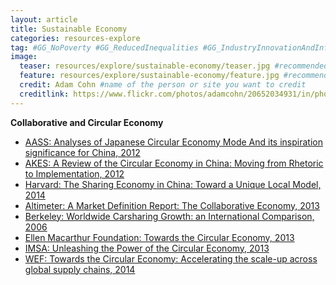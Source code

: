 ```yaml
---
layout: article
title: Sustainable Economy
categories: resources-explore
tag: #GG_NoPoverty #GG_ReducedInequalities #GG_IndustryInnovationAndInfrastructure #GG_GenderEquality #GG_GoodHealthAndWellBeing #GG_DecentWorkAndEconomicGrowth #GG_PeaceAndJusticeStrongInstitutions #GG_ResponsibleConsumptionAndProduction #GG_SustainableCitiesAndCommunities 
image:
  teaser: resources/explore/sustainable-economy/teaser.jpg #recommended 400x250
  feature: resources/explore/sustainable-economy/feature.jpg #recommended 1024x256
  credit: Adam Cohn #name of the person or site you want to credit
  creditlink: https://www.flickr.com/photos/adamcohn/20652034931/in/photolist-dUSc9a-dSZe91-irAkkU-iujUXu-e1Scwa-xsX5tM-7CmMwe-aWRuUv-82qW6p-adRCJo-9nJT9A-8X1Typ-qxzzJB #url to their site or licensing
---
```


**Collaborative and Circular Economy**

+ <a href="/resources/explore/sustainable-economy/circular-collab/AASS-circular-japanese-2012.pdf">AASS: Analyses of Japanese Circular Economy Mode And its inspiration significance for China, 2012</a>
+ <a href="/resources/explore/sustainable-economy/circular-collab/AKES-circular-china-2012.pdf">AKES: A Review of the Circular Economy in China: Moving from Rhetoric to Implementation, 2012</a>
+ <a href="/resources/explore/sustainable-economy/circular-collab/Harvard-sharing-eco-china-2014.pdf">Harvard: The Sharing Economy in China: Toward a Unique Local Model, 2014</a>
+ <a href="/resources/explore/sustainable-economy/circular-collab/Altimeter-collaborative-eco-2013.pdf">Altimeter: A Market Definition Report: The Collaborative Economy, 2013</a>
+ <a href="/resources/explore/sustainable-economy/circular-collab/Berkeley-world-carsharing-2006.pdf">Berkeley: Worldwide Carsharing Growth: an International Comparison, 2006</a>
+ <a href="/resources/explore/sustainable-economy/circular-collab/EMF-circular-eco-2013.pdf">Ellen Macarthur Foundation: Towards the Circular Economy, 2013</a>
+ <a href="/resources/explore/sustainable-economy/circular-collab/IMSA-power-circular-eco-2013.pdf">IMSA: Unleashing the Power of the Circular Economy, 2013</a>
+ <a href="/resources/explore/sustainable-economy/circular-collab/WEF-circular-eco-report-2014.pdf">WEF: Towards the Circular Economy: Accelerating the scale-up across global supply chains, 2014</a>
